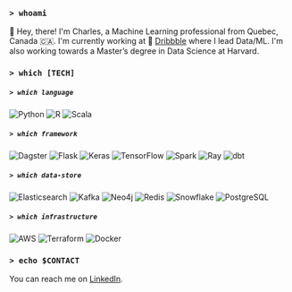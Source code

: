 ### `> whoami`

👋 Hey, there! I'm Charles, a Machine Learning professional from Quebec, Canada 🇨🇦. I'm currently working
at 🏀 [Dribbble](https://dribbble.com) where I lead Data/ML. I'm also working towards a Master’s degree in Data Science
at Harvard.

### `> which [TECH]`

##### `> which language`

![Python](https://img.shields.io/badge/python-3670A0?style=flat&logo=python&logoColor=white)
![R](https://img.shields.io/badge/r-%23276DC3.svg?style=flat&logo=r&logoColor=white)
![Scala](https://img.shields.io/badge/scala-%23DC322F.svg?style=flat&logo=scala&logoColor=white)

##### `> which framework`

![Dagster](https://img.shields.io/badge/dagster-4F43DD.svg?style=flat&logoColor=white)
![Flask](https://img.shields.io/badge/flask-%23000.svg?style=flat&logo=flask&logoColor=white)
![Keras](https://img.shields.io/badge/Keras-%23D00000.svg?style=flat&logo=Keras&logoColor=white)
![TensorFlow](https://img.shields.io/badge/tensorflow-%23FF6F00.svg?style=flat&logo=TensorFlow&logoColor=white)
![Spark](https://img.shields.io/badge/spark-E25A1C.svg?style=flat&logo=apachespark&logoColor=white)
![Ray](https://img.shields.io/badge/ray-028CF0.svg?style=flat&logo=ray&logoColor=white)
![dbt](https://img.shields.io/badge/dbt-FF694B.svg?style=flat&logo=dbt&logoColor=white)

##### `> which data-store`

![Elasticsearch](https://img.shields.io/badge/elasticsearch-005571.svg?style=flat&logo=elasticsearch&logoColor=white)
![Kafka](https://img.shields.io/badge/kafka-231F20.svg?style=flat&logo=apachekafka&logoColor=white)
![Neo4j](https://img.shields.io/badge/neo4j-4581C3.svg?style=flat&logo=neo4j&logoColor=white)
![Redis](https://img.shields.io/badge/redis-DC382D.svg?style=flat&logo=redis&logoColor=white)
![Snowflake](https://img.shields.io/badge/snowflake-29B5E8.svg?style=flat&logo=snowflake&logoColor=white)
![PostgreSQL](https://img.shields.io/badge/postgresql-4169E1.svg?style=flat&logo=postgresql&logoColor=white)

##### `> which infrastructure`

![AWS](https://img.shields.io/badge/aws-232F3E.svg?style=flat&logo=amazon-aws&logoColor=white)
![Terraform](https://img.shields.io/badge/terraform-7B42BC.svg?style=flat&logo=Terraform&logoColor=white)
![Docker](https://img.shields.io/badge/docker-2496ED.svg?style=flat&logo=docker&logoColor=white)


### `> echo $CONTACT`

You can reach me on [LinkedIn](https://www.linkedin.com/in/charleslariviere1/).
